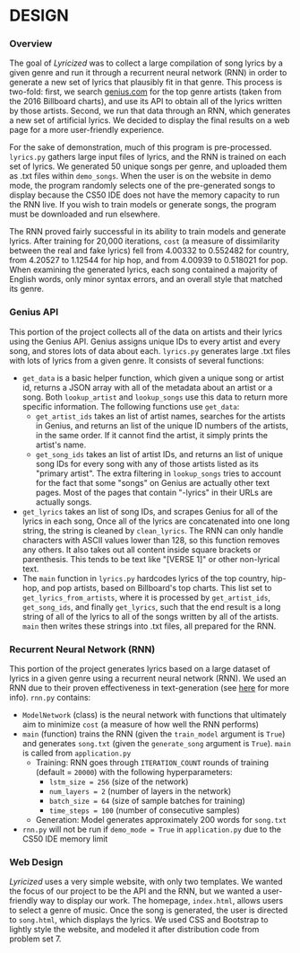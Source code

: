 # DESIGN

### Overview
The goal of *Lyricized* was to collect a large compilation of song lyrics by a given genre and run it through a recurrent neural network (RNN) in order to generate a new set of lyrics that plausibly fit in that genre. This process is two-fold: first, we search [genius.com](https://genius.com/) for the top genre artists (taken from the 2016 Billboard charts), and use its API to obtain all of the lyrics written by those artists. Second, we run that data through an RNN, which generates a new set of artificial lyrics. We decided to display the final results on a web page for a more user-friendly experience.

For the sake of demonstration, much of this program is pre-processed. `lyrics.py` gathers large input files of lyrics, and the RNN is trained on each set of lyrics. We generated 50 unique songs per genre, and uploaded them as .txt files within `demo_songs`. When the user is on the website in demo mode, the program randomly selects one of the pre-generated songs to display because the CS50 IDE does not have the memory capacity to run the RNN live. If you wish to train models or generate songs, the program must be downloaded and run elsewhere.

The RNN proved fairly successful in its ability to train models and generate lyrics. After training for 20,000 iterations, `cost` (a measure of dissimilarity between the real and fake lyrics) fell from 4.00332 to 0.552482 for country, from 4.20527 to 1.12544 for hip hop, and from 4.00939 to 0.518021 for pop. When examining the generated lyrics, each song contained a majority of English words, only minor syntax errors, and an overall style that matched its genre.

### Genius API
This portion of the project collects all of the data on artists and their lyrics using the Genius API. Genius assigns unique IDs to every artist and every song, and stores lots of data about each. `lyrics.py` generates large .txt files with lots of lyrics from a given genre. It consists of several functions:
* `get_data` is a basic helper function, which given a unique song or artist id, returns a JSON array with all of the metadata about an artist or a song. Both `lookup_artist` and `lookup_songs` use this data to return more specific information. The following functions use `get_data`:
    * `get_artist_ids` takes an list of artist names, searches for the artists in Genius, and returns an list of the unique ID numbers of the artists, in the same order. If it cannot find the artist, it simply prints the artist's name.
    * `get_song_ids` takes an list of artist IDs, and returns an list of unique song IDs for every song with any of those artists listed as its "primary artist". The extra filtering in `lookup_songs` tries to account for the fact that some "songs" on Genius are actually other text pages. Most of the pages that contain "-lyrics" in their URLs are actually songs.
* `get_lyrics` takes an list of song IDs, and scrapes Genius for all of the lyrics in each song, Once all of the lyrics are concatenated into one long string, the string is cleaned by `clean_lyrics`. The RNN can only handle characters with ASCII values lower than 128, so this function removes any others. It also takes out all content inside square brackets or parenthesis. This tends to be text like "[VERSE 1]" or other non-lyrical text.
* The `main` function in `lyrics.py` hardcodes lyrics of the top country, hip-hop, and pop artists, based on Billboard's top charts. This list set to `get_lyrics_from_artists`, where it is processed by `get_artist_ids`, `get_song_ids`, and finally `get_lyrics`, such that the end result is a long string of all of the lyrics to all of the songs written by all of the artists. `main` then writes these strings into .txt files, all prepared for the RNN.

### Recurrent Neural Network (RNN)
This portion of the project generates lyrics based on a large dataset of lyrics in a given genre using a recurrent neural network (RNN). We used an RNN due to their proven effectiveness in text-generation (see [here](http://karpathy.github.io/2015/05/21/rnn-effectiveness/) for more info). `rnn.py` contains:
* `ModelNetwork` (class) is the neural network with functions that ultimately aim to minimize `cost` (a measure of how well the RNN performs)
* `main` (function) trains the RNN (given the `train_model` argument is `True`) and generates `song.txt` (given the `generate_song` argument is `True`). `main` is called from `application.py`
    * Training: RNN goes through `ITERATION_COUNT` rounds of training (default = `20000`) with the following hyperparameters:
        * `lstm_size = 256` (size of the network)
	    * `num_layers = 2` (number of layers in the network)
	    * `batch_size = 64` (size of sample batches for training)
	    * `time_steps = 100` (number of consecutive samples)
	* Generation: Model generates approximately 200 words for `song.txt`
* `rnn.py` will not be run if `demo_mode = True` in `application.py` due to the CS50 IDE memory limit


### Web Design
*Lyricized* uses a very simple website, with only two templates. We wanted the focus of our project to be the API and the RNN, but we wanted a user-friendly way to display our work. The homepage, `index.html`, allows users to select a genre of music. Once the song is generated, the user is directed to `song.html`, which displays the lyrics. We used CSS and Bootstrap to lightly style the website, and modeled it after distribution code from problem set 7.